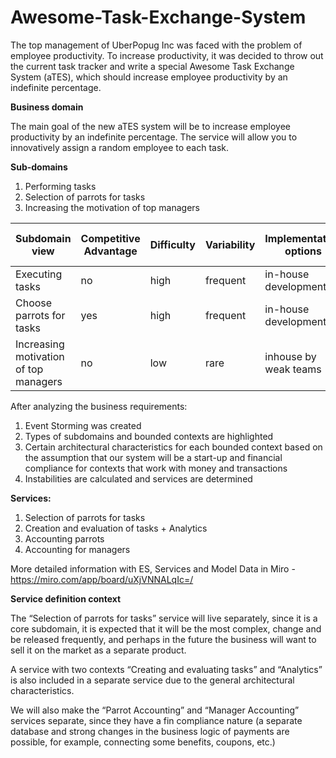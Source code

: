 # Awesome-Task-Exchange-System
The top management of UberPopug Inc was faced with the problem of employee productivity. To increase productivity, it was decided to throw out the current task tracker and write a special Awesome Task Exchange System (aTES), which should increase employee productivity by an indefinite percentage.

**Business domain**

The main goal of the new aTES system will be to increase employee productivity by an indefinite percentage. The service will allow you to innovatively assign a random employee to each task.

**Sub-domains**
1. Performing tasks
2. Selection of parrots for tasks
3. Increasing the motivation of top managers

| Subdomain view | Competitive Advantage | Difficulty | Variability | Implementation options | Interest problems | Intended type of subdomain |
| --- | --- | --- | --- | --- | --- | --- |
| Executing tasks | no | high | frequent | in-house development | low | generic |
| Choose parrots for tasks | yes | high | frequent | in-house development | high | core |
| Increasing motivation of top managers | no | low | rare | inhouse by weak teams | low | supporting |

After analyzing the business requirements:

1. Event Storming was created
2. Types of subdomains and bounded contexts are highlighted
3. Certain architectural characteristics for each bounded context based on the assumption that our system will be a start-up and financial compliance for contexts that work with money and transactions
4. Instabilities are calculated and services are determined

**Services:**
1. Selection of parrots for tasks
2. Creation and evaluation of tasks + Analytics
3. Accounting parrots
4. Accounting for managers

More detailed information with ES, Services and Model Data in Miro - https://miro.com/app/board/uXjVNNALqIc=/

**Service definition context**

The “Selection of parrots for tasks” service will live separately, since it is a core subdomain, it is expected that it will be the most complex, change and be released frequently, and perhaps in the future the business will want to sell it on the market as a separate product.

A service with two contexts “Creating and evaluating tasks” and “Analytics” is also included in a separate service due to the general architectural characteristics.

We will also make the “Parrot Accounting” and “Manager Accounting” services separate, since they have a fin compliance nature (a separate database and strong changes in the business logic of payments are possible, for example, connecting some benefits, coupons, etc.)
